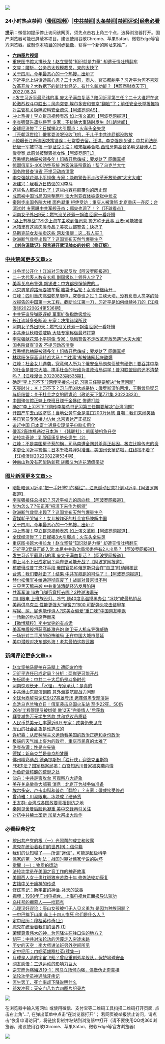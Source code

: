 ![](https://raw.githubusercontent.com/jsvpn/jsproxy/dev/64photo/fqnews-qr.jpg)

<div id="tt">
<h3>24小时热点禁闻（<a href="https://aaa.v2dns.tk/?QAjUl=BgRp5UNKRn&T5Vk=fPVH&Q59Ab=WxGE" target="_blank">带图视频</a>）|<a href="#%E4%B8%AD%E5%85%B1%E7%A6%81%E9%97%BB%E6%9B%B4%E5%A4%9A%E6%96%87%E7%AB%A0">中共禁闻</a>|<a href="#%E5%9B%BE%E7%89%87%E6%96%B0%E9%97%BB%E6%9B%B4%E5%A4%9A%E6%96%87%E7%AB%A0">头条禁闻</a>|<a href="#%E6%96%B0%E9%97%BB%E8%AF%84%E8%AE%BA%E6%9B%B4%E5%A4%9A%E6%96%87%E7%AB%A0">禁闻评论|<a href="#%E5%BF%85%E7%9C%8B%E7%BB%8F%E5%85%B8%E5%A5%BD%E6%96%87">经典必看</a></h3>
<div><b>提示：</b>微信如提示停止访问该网页，须先点击右上角三个点，选择浏览器打开。国产浏览器可能已屏蔽本项目，建议使用谷歌Chrome、苹果Safari、微软Edge等官方浏览器。或<a href="%E5%88%B6%E4%BD%9Cgit%E7%A6%81%E9%97%BB%E9%95%9C%E5%83%8F.md">制作本项目的同步镜像</a>，获得一个新的网址来推广。</div>
<ul>
<li><b><a href="http://d2.v2rss.gq/64.mp4" target="_blank">六四图片视频</a></b></li>
<li><a href="/topimagenews/20220824/1775836.md">重庆图书馆大排长龙！赵立坚赞“知识就是力量” 却遭无情吐槽翻车</a></li>
<li><a href="/bannedvideo/20220824/1775749.md">文睿：腰斩，公务员太规模裁员，来的太快了</a></li>
<li><a href="/topimagenews/20220825/1776003.md">关于四川，今年最恶心的一个热搜，出炉了</a></li>
<li><a href="/bannedvideo/20220824/1775824.md">习近平北上讲话透露心思？二十大前，商人、官员都躺平？习近平为何不喜欢改革开放？大数据下的新计划经济，有什么新功能？【#蔚然财商天下】2022.08.24</a></li>
<li><a href="/bannedvideo/20220824/1775791.md">🔥发生习近平最忌讳的事 废太子满血复活？陪习近平第三任？二十大谁将在这轮激烈权斗中胜出；风向突变 埃尔多安和普京“翻脸”了；前任安全长举报推特 对主管机关隐瞒资料安全疏失【阿波罗网AS】</a></li>
<li><a href="/topimagenews/20220824/1775880.md">冲上热搜！李立群录视频表态 如上演文革剧【阿波罗网报道】</a></li>
<li><a href="/bannedvideo/20220825/1775954.md">李克强警告凛冬将至 专家：不排除大事随时发生【红朝禁闻】</a></li>
<li><a href="/topimagenews/20220824/1775879.md">全球经济惨了？日媒揭3大引爆点：火车头全失灵</a></li>
<li><a href="/ssgc/20220825/1775966.md">〖兲朝浮世绘〗俄爹耍流氓没收飞机，干儿子中共连屁都没敢放</a></li>
<li><a href="/bannedvideo/20220825/1775987.md">🔥惊曝长江断流因决策错误；七常委去留，汪洋、李克强是关键；中共司法部长唐一军被举报 一罪证受关注；和宋祖英合唱 西班牙男高音多明戈疑涉人口贩卖案 此前曾被曝骚扰女性【阿波罗网TL】</a></li>
<li><a href="/cbnews/20220824/1775847.md">弄丢钥匙抽屉被锁多年！妇撬开后嗨喊：要发财了 网曝真相</a></li>
<li><a href="/worldnews/20220824/1775761.md">惊曝俄军S-400防空系统 游客泳装照露馅！帮了乌克兰大忙</a></li>
<li><a href="/cbnews/20220824/1775908.md">国务院督查19省 不提习动态清零</a></li>
<li><a href="/cbnews/20220825/1775951.md">李克强献花邓小平铜像 专家：隐晦警告不走改革开放恐遇“大灾大难”</a></li>
<li><a href="/comments/20220824/1775813.md">张建兴：我看近日热议的习李斗</a></li>
<li><a href="/cnnews/20220825/1775983.md">这些名人都被丑化了！这些内容将颠覆你的历史观</a></li>
<li><a href="/headline/20220824/1775800.md">成蕾被中国当局囚禁整两年 澳大利亚媒体披露狱中状况</a></li>
<li><a href="/bannedvideo/20220825/1775925.md">秦刚步出国务院大楼 面色凝重 拒绝受访；重庆人被激怒  北京重庆一齐反；台湾试射 专家曝中共军舰丑态；郑爽也润了！？【环球看点】</a></li>
<li><a href="/cbnews/20220825/1776102.md">河南女子外出9天：燃气没关还煮一锅油 回家一看吓懵</a></li>
<li><a href="/cnnews/20220824/1775776.md">“路上有枪战”?不少上海车主收到怪讯息 警方称无此事 业者:可能被骇</a></li>
<li><a href="/cnnews/20220825/1775958.md">冰箱里有这些肉类食品？美农业部警告：快扔了</a></li>
<li><a href="/cnnews/20220825/1775982.md">马斯克前女友拍卖这些 网友傻眼：这…有人买？</a></li>
<li><a href="/topimagenews/20220825/1776083.md">欧洲断气救星出现了？这国宣布天然气爆量生产</a></li>
<li><b><a href="/comments/20200207/1272816.md" target="_blank">《刘伯温碑记》预言避开武汉肺炎的妙招（修订版）</a></b></li>
</ul>
</div>

<div class="catlist">
<h3><a href="/cbnews/" target="_blank">中共禁闻</a><span><a href="/cbnews/" target="_blank" rel="nofollow">更多文章>></a></span></h3>
<ul>
<li><a href="/cbnews/20220825/1776177.md" target="_blank">斗争半公开化！江派对习发起反攻【阿波罗网报道】</a></li>
<li><a href="/cbnews/20220825/1776172.md" target="_blank">二十大代表人数有玄机 副国级以上领导人定了?</a></li>
<li><a href="/cbnews/20220825/1776171.md" target="_blank">美军关岛布导弹 胡锡进：中方都是悄悄做的…</a></li>
<li><a href="/cbnews/20220825/1776167.md" target="_blank">北京男童蹲路玩耍被车辗 脑袋卡后轮！女驾驶继续开…</a></li>
<li><a href="/cbnews/20220825/1776162.md" target="_blank">江峰：四川重庆高温乾旱限电，究竟谁之过？三峡大坝，没有负责人签字的验收报告的中国第一大工程，截断长江第一刀，习近平是如何继续补刀的【江峰漫谈20220824第536期】</a></li>
<li><a href="/cbnews/20220825/1776146.md" target="_blank">中共狂造导弹驱逐舰 军事扩张指数级增长</a></li>
<li><a href="/cbnews/20220825/1776136.md" target="_blank">长江流域多处断流 专家：决策错误所致</a></li>
<li><a href="/cbnews/20220825/1776102.md" target="_blank">河南女子外出9天：燃气没关还煮一锅油 回家一看吓懵</a></li>
<li><a href="/cbnews/20220825/1776056.md" target="_blank">中共承认秋粮受威胁 大陆专家称做最坏打算</a></li>
<li><a href="/cbnews/20220825/1775951.md" target="_blank">李克强献花邓小平铜像 专家：隐晦警告不走改革开放恐遇“大灾大难”</a></li>
<li><a href="/cbnews/20220824/1775908.md" target="_blank">国务院督查19省 不提习动态清零</a></li>
<li><a href="/cbnews/20220824/1775847.md" target="_blank">弄丢钥匙抽屉被锁多年！妇撬开后嗨喊：要发财了 网曝真相</a></li>
<li><a href="/cbnews/20220824/1775846.md" target="_blank">林瑞阳张庭高调转战大马！“1往事”却被陆网起底酸爆</a></li>
<li><a href="/cbnews/20220824/1775725.md" target="_blank">江峰：杜金女儿遇袭，究竟何人所为？俄安全局匆匆侦破有硬伤！要吞并中华的杜金是普京大脑，携手杜金的张维为进政治局讲学！普习联盟目的还不清楚吗？【江峰漫谈 20220823第535期】</a></li>
<li><a href="/cbnews/20220824/1775670.md" target="_blank">确定“李上习不下”?网传李接总书记 习第三任期要解决“台湾问题”</a></li>
<li><a href="/cbnews/20220824/1775669.md" target="_blank">天亮时分：李上习不下？习与团派达成妥协；俄罗斯深陷困境，王毅曾质疑习与俄结盟；关于杜金之女的阴谋论（政论天下第771集 20220823）</a></li>
<li><a href="/cbnews/20220824/1775545.md" target="_blank">中国殡仪馆正妹上夜班日赚千金暴红 惨遭打脸</a></li>
<li><a href="/cbnews/20220824/1775534.md" target="_blank">确定“李上习不下”?网传李接总书记习第三任期要解决“台湾问题”</a></li>
<li><a href="/cbnews/20220824/1775499.md" target="_blank">开国产车去山区济贫！当地公务车全是进口200万休旅 自嘲：我们来闹笑话</a></li>
<li><a href="/cbnews/20220823/1775453.md" target="_blank">美日官员专家接力访台 北京表达严正抗议</a></li>
<li><a href="/cbnews/20220823/1775452.md" target="_blank">追赶中国 日本富士通将实现量子电脑实用化</a></li>
<li><a href="/cbnews/20220823/1775418.md" target="_blank">俄军2轰炸机通过日本海！《韩联社》：韩国战机急升空</a></li>
<li><a href="/cbnews/20220823/1774360.md" target="_blank">法轮功奇迹：乳腺癌康复绝处逢生（2）</a></li>
<li><a href="/cbnews/20220823/1775246.md" target="_blank">江峰：不是美国房子惹的祸，司马南遭全网封杀真正起因，极左比柳传志的资本更让习近平警惕；日本千枚导弹对准谁，美国州长窜访啦，红线找不着了【江峰漫谈20220822第534期】</a></li>
<li><a href="/cbnews/20220823/1775083.md" target="_blank">钟南山称没有药能防新冠 转眼又为连花清瘟带货</a></li>

</ul>
</div>
<div class="catlist">
<h3><a href="/topimagenews/" target="_blank">图片新闻</a><span><a href="/topimagenews/" target="_blank" rel="nofollow">更多文章>></a></span></h3>
<ul>
<li><a href="/topimagenews/20220825/1776183.md" target="_blank">暗批暗讽习近平“把一手好牌打的稀烂”，江派煽动民意打倒习近平【阿波罗网报道】</a></li>
<li><a href="/topimagenews/20220825/1776176.md" target="_blank">李克强接任总书记？习近平权力的风向标 【阿波罗网报道】</a></li>
<li><a href="/topimagenews/20220825/1776175.md" target="_blank">华为怎么了?任正非”把活下来作为纲领”</a></li>
<li><a href="/topimagenews/20220825/1776083.md" target="_blank">欧洲断气救星出现了？这国宣布天然气爆量生产</a></li>
<li><a href="/topimagenews/20220825/1776062.md" target="_blank">官媒耗子哭猫？！女儿被炸死的杜金宣扬肢解中国</a></li>
<li><a href="/topimagenews/20220825/1776003.md" target="_blank">关于四川，今年最恶心的一个热搜，出炉了</a></li>
<li><a href="/topimagenews/20220824/1775880.md" target="_blank">冲上热搜！李立群录视频表态 如上演文革剧【阿波罗网报道】</a></li>
<li><a href="/topimagenews/20220824/1775879.md" target="_blank">全球经济惨了？日媒揭3大引爆点：火车头全失灵</a></li>
<li><a href="/topimagenews/20220824/1775836.md" target="_blank">重庆图书馆大排长龙！赵立坚赞“知识就是力量” 却遭无情吐槽翻车</a></li>
<li><a href="/topimagenews/20220824/1775734.md" target="_blank">习近平3爱将可能入常 本届中共政治局常委将有2人出局？【阿波罗网报道】</a></li>
<li><a href="/topimagenews/20220824/1775718.md" target="_blank">发生习近平最忌讳的事 废太子满血复活？【阿波罗网报道】</a></li>
<li><a href="/topimagenews/20220824/1775687.md" target="_blank">李上习不下已成定局？两岸更可能开战？【阿波罗网报道】</a></li>
<li><a href="/topimagenews/20220824/1775686.md" target="_blank">核威慑成普丁恐吓手段 俄国官员称俄罗斯只会在“自卫”时动用核武</a></li>
<li><a href="/topimagenews/20220824/1775627.md" target="_blank">台湾：我们要射击了！结果 中共军舰跑的可快了！【阿波罗网报道】</a></li>
<li><a href="/topimagenews/20220824/1775563.md" target="_blank">赫尔松俄军补给通道彻底废了！战局对普京很不利</a></li>
<li><a href="/topimagenews/20220824/1775538.md" target="_blank">三只黑天鹅来袭 中共重演清朝经济发展陷阱</a></li>
<li><a href="/topimagenews/20220823/1775451.md" target="_blank">共军军演 16枚飞弹究竟打去哪？3种说法曝光</a></li>
<li><a href="/topimagenews/20220823/1775338.md" target="_blank">四川限电 上班族没灯、冷气 顶40度高温摸黑办公 “冰块”成最热销品</a></li>
<li><a href="/topimagenews/20220823/1775320.md" target="_blank">美再供乌克兰 性能更强大“弹簧刀”600 可配弹头攻击装甲车</a></li>
<li><a href="/topimagenews/20220823/1775316.md" target="_blank">写屎、尿、屁也能作诗人?这美女偏爱“重口味”中国网友嘲讽</a></li>
<li><a href="/topimagenews/20220823/1775247.md" target="_blank">一场新的危机席卷而来</a></li>
<li><a href="/topimagenews/20220823/1775220.md" target="_blank">【微博精粹】李中堂笑的有点诡</a></li>
<li><a href="/topimagenews/20220823/1775219.md" target="_blank">美军神盾舰将获高能激光炮 防卫无人机与导弹威胁</a></li>
<li><a href="/topimagenews/20220823/1775166.md" target="_blank">一场针对二手房的恐怖骗局 正在中国大城市蔓延</a></li>
<li><a href="/topimagenews/20220823/1775081.md" target="_blank">美中潜舰对决东部外海！老共最怕这款武器</a></li>

</ul>
</div>
<div class="catlist">
<h3><a href="/comments/" target="_blank">新闻评论</a><span><a href="/comments/" target="_blank" rel="nofollow">更多文章>></a></span></h3>
<ul>
<li><a href="/comments/20220825/1776168.md" target="_blank">赵立坚拍马屁拍在马腿上 遭网友呛惨</a></li>
<li><a href="/comments/20220825/1776159.md" target="_blank">习近平连任已成定局？分析：两岸更可能开战</a></li>
<li><a href="/comments/20220825/1776153.md" target="_blank">矢板明夫：中共二十大后仍是斗争时代</a></li>
<li><a href="/comments/20220825/1776152.md" target="_blank">河南惊现长牙 「水怪」 专家承认：是真的</a></li>
<li><a href="/comments/20220825/1776151.md" target="_blank">中共爆山东舰演训照 意外泄露航舰战力问题</a></li>
<li><a href="/comments/20220825/1776133.md" target="_blank">全球台商贸易论坛9/27高雄登场 邀蓬佩奥专题演讲</a></li>
<li><a href="/comments/20220825/1776132.md" target="_blank">血洗乌克兰独立日！俄军袭击乌国火车站 至少22死、50伤</a></li>
<li><a href="/comments/20220825/1776131.md" target="_blank">26岁工程管理员被绑架 做12天“完美情人”后获救</a></li>
<li><a href="/comments/20220825/1776129.md" target="_blank">拜登减免万元学生贷款 共和党议员质疑</a></li>
<li><a href="/comments/20220825/1776127.md" target="_blank">人民币兑美元汇率逼近6.9 专家：跌势仍未见底</a></li>
<li><a href="/comments/20220825/1776123.md" target="_blank">唐山的社会乱象是谁造成的</a></li>
<li><a href="/comments/20220825/1776122.md" target="_blank">许纪霖：从反种族主义运动看美国的政治正确和身份政治</a></li>
<li><a href="/comments/20220825/1776121.md" target="_blank">极端的天气加上妄为的政府，重庆市民真的太难了</a></li>
<li><a href="/comments/20220825/1776108.md" target="_blank">洛克杂谭：性是左先锋</a></li>
<li><a href="/comments/20220825/1776107.md" target="_blank">德媒：新乌克兰是普京的梦魇</a></li>
<li><a href="/comments/20220825/1776094.md" target="_blank">佛州精彩选战 德桑提斯扮「独行侠」迎战克里斯特</a></li>
<li><a href="/comments/20220825/1776093.md" target="_blank">FBI违法？国家档案局揭：白宫知悉川普家被突袭内情</a></li>
<li><a href="/comments/20220825/1776088.md" target="_blank">为鱼虾做核酸的荒诞之处</a></li>
<li><a href="/comments/20220825/1776087.md" target="_blank">沈舟：中共是否攻台 可观察八大迹象</a></li>
<li><a href="/comments/20220825/1776080.md" target="_blank">美在关岛做重大部署 消息：北京正为战争做准备</a></li>
<li><a href="/comments/20220825/1776079.md" target="_blank">埃尔多安、卢卡申科和普京「翻脸」？专家：俄或接受停战</a></li>
<li><a href="/comments/20220825/1776073.md" target="_blank">曾诗雅：川渝限电，冰块成了硬通货</a></li>
<li><a href="/comments/20220825/1776072.md" target="_blank">王友群: 台湾成各国政要竞相到访之地</a></li>
<li><a href="/comments/20220825/1776053.md" target="_blank">秦刚见舍曼后脸色凝重 美中交锋再引关注</a></li>
<li><a href="/comments/20220825/1776052.md" target="_blank">对抗中共稀土垄断 加拿大祭出大动作</a></li>

</ul>
</div>

<div class="catlist">
<h3>必看经典好文</h3>
<ul>
<li><a href="/comments/20200629/1352460.md" target="_blank">挖出共产党的根（一）光照帮的成立和败露</a></li>
<li><a href="/topimagenews/20180529/949649.md" target="_blank">魔鬼在统治着我们的世界(9)：信仰篇</a></li>
<li><a href="/sohnews/20161029/607205.md" target="_blank">我们的认知塌了——所谓“迷信”，可能是超级科学</a></li>
<li><a href="/comments/20191110/1037275.md" target="_blank">儒家的第一次乱法：战国时期对儒家学说的破坏</a></li>
<li><a href="/comments/20200810/1377609.md" target="_blank">觉醒（一）：物质的运动</a></li>
<li><a href="/comments/20200511/1326751.md" target="_blank">法轮功学员在美国之音工作的神奇故事</a></li>
<li><a href="/comments/20190126/1070164.md" target="_blank">美国西人女士患红斑狼疮苦熬十年 修炼法轮功康复</a></li>
<li><a href="/ccpdope/20200531/1337409.md" target="_blank">古籍中关于瘟神的传说</a></li>
<li><a href="/comments/20190418/1115565.md" target="_blank">修炼笔记：新宇宙的神话-补天的故事</a></li>
<li><a href="/topimagenews/20180331/921716.md" target="_blank">视频：1998年广州电视台、上海电视台正面报导法轮功</a></li>
<li><a href="/lifebaike/20210815/1606781.md" target="_blank">乌托邦的掘墓人——哈耶克</a></li>
<li><a href="/comments/20220614/1745276.md" target="_blank">心理汉奸谬论：唐山女孩被打无人见义勇为 是因为种族问题？</a></li>
<li><a href="/cbnews/20200611/1343057.md" target="_blank">一中巴摔下山崖 车上十四人惨死 他们是什么人？</a></li>
<li><a href="/tculture/xiulian/20151104/467495.md" target="_blank">定中经历：穆桂英传奇(上)</a></li>
<li><a href="/topimagenews/20180519/944624.md" target="_blank">魔鬼在统治着我们的世界 (1)</a></li>
<li><a href="/comments/20200618/1346830.md" target="_blank">荣耀尊贵伟大的神，为何降生在牲口住的地方？</a></li>
<li><a href="/cbnews/20200720/1363328.md" target="_blank">胡平：中共对法轮功的污蔑走入穷途末路</a></li>
<li><a href="/tculture/20121025/73064.md" target="_blank">历史的天空：李大师讲法班另外空间所见</a></li>
<li><a href="/tculture/20161028/606931.md" target="_blank">定中经历：巾帼英雄穆桂英(续集一)</a></li>
<li><a href="/comments/20200712/1359456.md" target="_blank">月球是人造的宇宙飞船？曾经重创外星舰队，保护地球安全</a></li>
<li><a href="/cbnews/20200126/1265515.md" target="_blank">网友感悟：三退运动的影响力巨大</a></li>
<li><a href="/tculture/20190304/1091072.md" target="_blank">逆天而为痛悔迟19-1：司马立场倾向强，偶做伪史歪真相</a></li>
<li><a href="/health/20170626/780263.md" target="_blank">法轮功学员神通除牙疼记</a></li>
<li><a href="/sohnews/20150904/445868.md" target="_blank">医生罢工，死亡率却下降说明什么</a></li>
<li><a href="/comments/20200604/783200.md" target="_blank">怒发冲冠：天安门八九六四图片纪录片</a></li>

</ul>
</div>

![](https://raw.githubusercontent.com/jsvpn/jsproxy/dev/64photo/fqnews-qr.jpg)

在浏览器中输入短网址 或使用微信、支付宝等二维码工具扫描二维码打开页面, 点击右上角"...", 在弹出菜单中点击“在浏览器打开”； 若网页被举报禁止访问，请点击“恢复申请访问”，将链接复制并粘贴到浏览器中打开（请不要使用QQ或360浏览器，建议使用谷歌Chrome、苹果Safari、微软Edge等官方浏览器）

![](https://raw.githubusercontent.com/jsvpn/jsproxy/dev/64photo/wx.jpg)